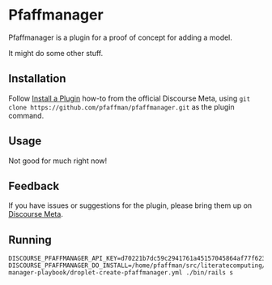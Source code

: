 # Pfaffmanager

Pfaffmanager is a plugin for a proof of concept for adding a model.


It might do some other stuff.

## Installation

Follow [Install a Plugin](https://meta.discourse.org/t/install-a-plugin/19157)
how-to from the official Discourse Meta, using `git clone https://github.com/pfaffman/pfaffmanager.git`
as the plugin command.

## Usage

Not good for much right now!

## Feedback

If you have issues or suggestions for the plugin, please bring them up on
[Discourse Meta](https://meta.discourse.org).

## Running

```
DISCOURSE_PFAFFMANAGER_API_KEY=d70221b7dc59c2941761a45157045864af77f6232ae3ede4729a53243c21a624 DISCOURSE_PFAFFMANAGER_DO_INSTALL=/home/pfaffman/src/literatecomputing/lc-manager-playbook/droplet-create-pfaffmanager.yml ./bin/rails s
```
